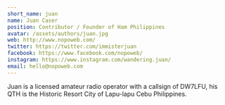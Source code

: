 ```yaml
---
short_name: juan
name: Juan Caser
position: Contributor / Founder of Ham Philippines
avatar: /assets/authors/juan.jpg
web: http://www.nopoweb.com/
twitter: https://twitter.com/immisterjuan
facebook: https://www.facebook.com/nopoweb/
instagram: https://www.instagram.com/wandering.juan/
email: hello@nopoweb.com
---
```

Juan is a licensed amateur radio operator with a callsign of DW7LFU, his QTH is the Historic Resort City of Lapu-lapu Cebu Philippines.